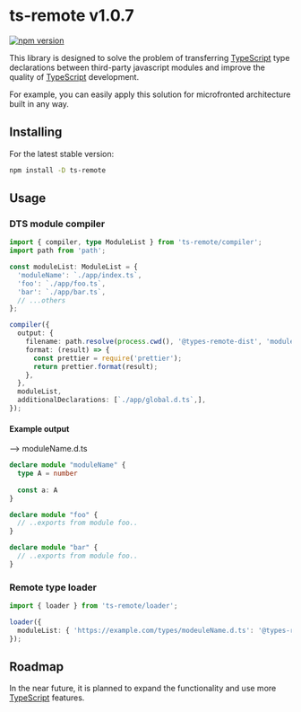 # ts-remote v1.0.7

[![npm version](https://badge.fury.io/js/ts-remote.svg)](https://www.npmjs.com/package/ts-remote)

This library is designed to solve the problem of transferring [TypeScript](https://www.typescriptlang.org/) type declarations between third-party javascript modules and improve the quality of [TypeScript](https://www.typescriptlang.org/) development.

For example, you can easily apply this solution for microfronted architecture built in any way.

## Installing

For the latest stable version:

```bash
npm install -D ts-remote
```

## Usage

### DTS module compiler

```ts
import { compiler, type ModuleList } from 'ts-remote/compiler';
import path from 'path';

const moduleList: ModuleList = {
  'moduleName': `./app/index.ts`,
  'foo': `./app/foo.ts`,
  'bar': `./app/bar.ts`,
  // ...others
};

compiler({
  output: {
    filename: path.resolve(process.cwd(), '@types-remote-dist', 'moduleName.d.ts'),
    format: (result) => {
      const prettier = require('prettier');
      return prettier.format(result);
    },
  },
  moduleList,
  additionalDeclarations: [`./app/global.d.ts`,],
});
```

#### Example output
--> moduleName.d.ts
```ts
declare module "moduleName" {
  type A = number
  
  const a: A
}

declare module "foo" {
  // ..exports from module foo..
}

declare module "bar" {
  // ..exports from module foo..
}
```

### Remote type loader

```ts
import { loader } from 'ts-remote/loader';

loader({
  moduleList: { 'https://example.com/types/modeuleName.d.ts': '@types-remote-loaded/remote.d.ts' },
});
```

## Roadmap

In the near future, it is planned to expand the functionality and use more [TypeScript](https://www.typescriptlang.org/) features.
